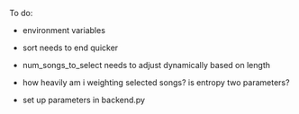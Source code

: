 To do:
- environment variables
- sort needs to end quicker
- num_songs_to_select needs to adjust dynamically based on length
- how heavily am i weighting selected songs? is entropy two parameters?

- set up parameters in backend.py